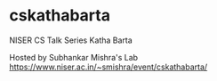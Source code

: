 # cskathabarta
NISER CS Talk Series Katha Barta 

Hosted by Subhankar Mishra's Lab
https://www.niser.ac.in/~smishra/event/cskathabarta/

